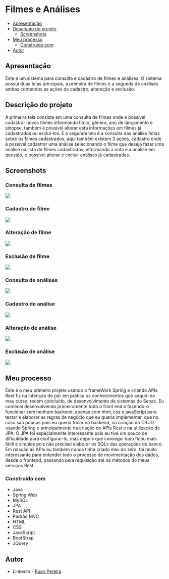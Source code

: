# Filmes e Análises

- [Apresentação](#apresentação)
- [Descrição do projeto](#descrição-do-projeto)
  - [Screenshots](#screenshots)
- [Meu processo](#meu-processo)
  - [Construido com](#construido-com)
- [Autor](#autor)

## Apresentação

Este é um sistema para consulta e cadastro de filmes e análises. O sistema possui duas telas principais, a primeira de filmes e a segunda de análises ambas contendos as ações de cadastro, alteração e exclusão.

## Descrição do projeto

A primeira tela consiste em uma consulta de filmes onde é possível cadastrar novos filmes informando título, gênero, ano de lançamento e sinopse, também é possível alterar esta informações em filmes já cadastrados ou exclui-los. E a segunda tela é a consulta das análies feitas sobre os filmes cadastrados, aqui também existem 3 ações, cadastro onde é possível cadastrar uma análise selecionando o filme que deseja fazer uma análise na lista de filmes cadastrados, informando a nota e a análise em questão, é possível alterar e excluir análises já cadastradas.

## Screenshots

### Consulta de filmes
![](./screenshots/readme-images/ConsultaFilme.png)

### Cadastro de filme
![](./screenshots/readme-images/CadastroFilme.png)

### Alteração de filme
![](./screenshots/readme-images/AlteraFilme.png)

### Exclusão de filme
![](./screenshots/readme-images/ExcluiFilme.png)

### Consulta de análises
![](./screenshots/readme-images/ConsultaAnalise.png)

### Cadastro de análise
![](./screenshots/readme-images/CadastroAnalise.png)

### Alteração de análise
![](./screenshots/readme-images/AlteraAnalise.png)

### Exclusão de análise
![](./screenshots/readme-images/ExcluiAnalise.png)


## Meu processo

Este é o meu primeiro projeto usando o frameWork Spring e criando APIs Rest fiz na intenção de pôr em prática os conhecimentos que adquiri no meu curso, recém concluído, de desenvolvimento de sistemas do Senac. Eu comecei desenvolvendo primeiramente todo o front end e fazendo-o funcionar sem nenhum backend, apenas com html, css e javaScript para testar e elaborar as regras de negócio que eu queria implementar, que no caso são poucas pois eu queria focar no backend, na criação do CRUD usando Spring e principalmente na criação de APIs Rest e na utilização de JPA. O JPA foi especialmente interessante pois eu tive um pouco de dificuldade para configurar-lo, mas depois que consegui tudo ficou mais fácil e simples pois não precisei elaborar os SQLs das operações de banco. Em relação as APIs eu também nunca tinha criado elas do zero, foi muito interessante para entender todo o processo de movimentação dos dados, desde o frontend, passando pela requisição até os métodos do meus serviços Rest.

### Construido com

- Java
- Spring Web
- MySQL
- JPA
- Rest API
- Padrão MVC
- HTML
- CSS
- JavaScript
- BootStrap
- JQuery

## Autor

- Linkedin - [Ruan Pereira](https://www.linkedin.com/in/ruan-pereira-651523237/)
